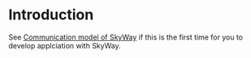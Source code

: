 # Introduction

See [Communication model of SkyWay](https://webrtc.ecl.ntt.com/en/communication-model.html) if this is the first time for you to develop applciation with SkyWay.
